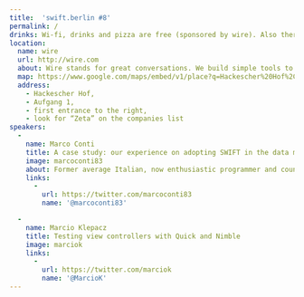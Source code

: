 ```yaml
---
title:  'swift.berlin #8'
permalink: /
drinks: Wi-fi, drinks and pizza are free (sponsored by wire). Also there are quite a lot of bars and restaurants around the place.
location:
  name: wire
  url: http://wire.com
  about: Wire stands for great conversations. We build simple tools to communicate with text, voice, pictures, music and video — all beautifully woven together on phone, tablet and desktop.
  map: https://www.google.com/maps/embed/v1/place?q=Hackescher%20Hof%2C%20Berlin%2C%20Germany&key=AIzaSyCjTjlx3dtYCMkR7xQklFA1w0K36eNduPw
  address:
    - Hackescher Hof,
    - Aufgang 1,
    - first entrance to the right,
    - look for “Zeta” on the companies list
speakers:
  -
    name: Marco Conti
    title: A case study: our experience on adopting SWIFT in the data model layer
    image: marcoconti83
    about: Former average Italian, now enthusiastic programmer and country hopper
    links:
      -
        url: https://twitter.com/marcoconti83
        name: '@marcoconti83'

  -
    name: Marcio Klepacz
    title: Testing view controllers with Quick and Nimble
    image: marciok
    links:
      -
        url: https://twitter.com/marciok
        name: '@MarcioK'
---
```

